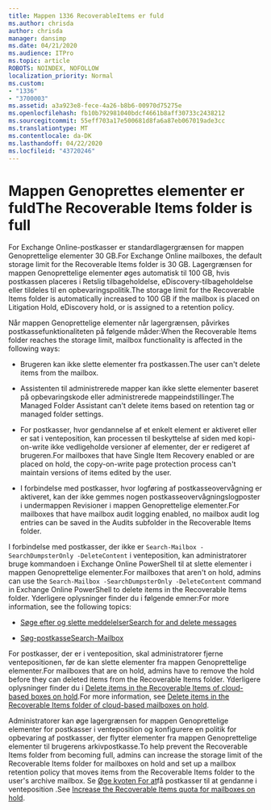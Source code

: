 ```yaml
---
title: Mappen 1336 RecoverableItems er fuld
ms.author: chrisda
author: chrisda
manager: dansimp
ms.date: 04/21/2020
ms.audience: ITPro
ms.topic: article
ROBOTS: NOINDEX, NOFOLLOW
localization_priority: Normal
ms.custom:
- "1336"
- "3700003"
ms.assetid: a3a923e8-fece-4a26-b8b6-00970d75275e
ms.openlocfilehash: fb10b792981040bdcf4661b8aff30733c2438212
ms.sourcegitcommit: 55eff703a17e500681d8fa6a87eb067019ade3cc
ms.translationtype: MT
ms.contentlocale: da-DK
ms.lasthandoff: 04/22/2020
ms.locfileid: "43720246"
---
```

# <a name="the-recoverable-items-folder-is-full"></a><span data-ttu-id="b9621-102">Mappen Genoprettes elementer er fuld</span><span class="sxs-lookup"><span data-stu-id="b9621-102">The Recoverable Items folder is full</span></span>

<span data-ttu-id="b9621-103">For Exchange Online-postkasser er standardlagergrænsen for mappen Genoprettelige elementer 30 GB.</span><span class="sxs-lookup"><span data-stu-id="b9621-103">For Exchange Online mailboxes, the default storage limit for the Recoverable Items folder is 30 GB.</span></span> <span data-ttu-id="b9621-104">Lagergrænsen for mappen Genoprettelige elementer øges automatisk til 100 GB, hvis postkassen placeres i Retslig tilbageholdelse, eDiscovery-tilbageholdelse eller tildeles til en opbevaringspolitik.</span><span class="sxs-lookup"><span data-stu-id="b9621-104">The storage limit for the Recoverable Items folder is automatically increased to 100 GB if the mailbox is placed on Litigation Hold, eDiscovery hold, or is assigned to a retention policy.</span></span>

<span data-ttu-id="b9621-105">Når mappen Genoprettelige elementer når lagergrænsen, påvirkes postkassefunktionaliteten på følgende måder:</span><span class="sxs-lookup"><span data-stu-id="b9621-105">When the Recoverable Items folder reaches the storage limit, mailbox functionality is affected in the following ways:</span></span>

- <span data-ttu-id="b9621-106">Brugeren kan ikke slette elementer fra postkassen.</span><span class="sxs-lookup"><span data-stu-id="b9621-106">The user can't delete items from the mailbox.</span></span>

- <span data-ttu-id="b9621-107">Assistenten til administrerede mapper kan ikke slette elementer baseret på opbevaringskode eller administrerede mappeindstillinger.</span><span class="sxs-lookup"><span data-stu-id="b9621-107">The Managed Folder Assistant can't delete items based on retention tag or managed folder settings.</span></span>

- <span data-ttu-id="b9621-108">For postkasser, hvor gendannelse af et enkelt element er aktiveret eller er sat i venteposition, kan processen til beskyttelse af siden med kopi-on-write ikke vedligeholde versioner af elementer, der er redigeret af brugeren.</span><span class="sxs-lookup"><span data-stu-id="b9621-108">For mailboxes that have Single Item Recovery enabled or are placed on hold, the copy-on-write page protection process can't maintain versions of items edited by the user.</span></span>

- <span data-ttu-id="b9621-109">I forbindelse med postkasser, hvor logføring af postkasseovervågning er aktiveret, kan der ikke gemmes nogen postkasseovervågningslogposter i undermappen Revisioner i mappen Genoprettelige elementer.</span><span class="sxs-lookup"><span data-stu-id="b9621-109">For mailboxes that have mailbox audit logging enabled, no mailbox audit log entries can be saved in the Audits subfolder in the Recoverable Items folder.</span></span>

<span data-ttu-id="b9621-110">I forbindelse med postkasser, der ikke er `Search-Mailbox -SearchDumpsterOnly -DeleteContent` i venteposition, kan administratorer bruge kommandoen i Exchange Online PowerShell til at slette elementer i mappen Genoprettelige elementer.</span><span class="sxs-lookup"><span data-stu-id="b9621-110">For mailboxes that aren't on hold, admins can use the `Search-Mailbox -SearchDumpsterOnly -DeleteContent` command in Exchange Online PowerShell to delete items in the Recoverable Items folder.</span></span> <span data-ttu-id="b9621-111">Yderligere oplysninger finder du i følgende emner:</span><span class="sxs-lookup"><span data-stu-id="b9621-111">For more information, see the following topics:</span></span>

- [<span data-ttu-id="b9621-112">Søge efter og slette meddelelser</span><span class="sxs-lookup"><span data-stu-id="b9621-112">Search for and delete messages</span></span>](https://docs.microsoft.com/office365/securitycompliance/search-for-and-delete-messagesadmin-help)

- [<span data-ttu-id="b9621-113">Søg-postkasse</span><span class="sxs-lookup"><span data-stu-id="b9621-113">Search-Mailbox</span></span>](https://docs.microsoft.com/powershell/module/exchange/mailboxes/Search-Mailbox)

<span data-ttu-id="b9621-114">For postkasser, der er i venteposition, skal administratorer fjerne ventepositionen, før de kan slette elementer fra mappen Genoprettelige elementer.</span><span class="sxs-lookup"><span data-stu-id="b9621-114">For mailboxes that are on hold, admins have to remove the hold before they can deleted items from the Recoverable Items folder.</span></span> <span data-ttu-id="b9621-115">Yderligere oplysninger finder du i [Delete items in the Recoverable Items of cloud-based boxes on hold](https://docs.microsoft.com/office365/securitycompliance/delete-items-in-the-recoverable-items-folder-of-mailboxes-on-hold).</span><span class="sxs-lookup"><span data-stu-id="b9621-115">For more information, see [Delete items in the Recoverable Items folder of cloud-based mailboxes on hold](https://docs.microsoft.com/office365/securitycompliance/delete-items-in-the-recoverable-items-folder-of-mailboxes-on-hold).</span></span>

<span data-ttu-id="b9621-116">Administratorer kan øge lagergrænsen for mappen Genoprettelige elementer for postkasser i venteposition og konfigurere en politik for opbevaring af postkasser, der flytter elementer fra mappen Genoprettelige elementer til brugerens arkivpostkasse.</span><span class="sxs-lookup"><span data-stu-id="b9621-116">To help prevent the Recoverable Items folder from becoming full, admins can increase the storage limit of the Recoverable Items folder for mailboxes on hold and set up a mailbox retention policy that moves items from the Recoverable Items folder to the user's archive mailbox.</span></span> <span data-ttu-id="b9621-117">Se [Øge kvoten For at](https://docs.microsoft.com/office365/securitycompliance/increase-the-recoverable-quota-for-mailboxes-on-hold)få postkasser til at gendanne i venteposition .</span><span class="sxs-lookup"><span data-stu-id="b9621-117">See [Increase the Recoverable Items quota for mailboxes on hold](https://docs.microsoft.com/office365/securitycompliance/increase-the-recoverable-quota-for-mailboxes-on-hold).</span></span>
